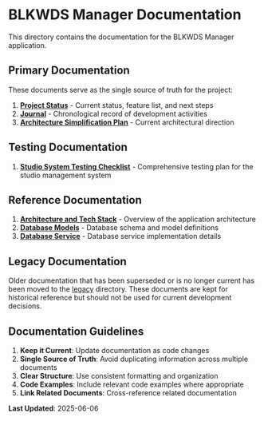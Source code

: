 # BLKWDS Manager Documentation

This directory contains the documentation for the BLKWDS Manager application.

## Primary Documentation

These documents serve as the single source of truth for the project:

1. **[Project Status](project_status.md)** - Current status, feature list, and next steps
2. **[Journal](Journal.md)** - Chronological record of development activities
3. **[Architecture Simplification Plan](architecture/simplification_plan.md)** - Current architectural direction

## Testing Documentation

1. **[Studio System Testing Checklist](testing/studio_system_checklist.md)** - Comprehensive testing plan for the studio management system

## Reference Documentation

1. **[Architecture and Tech Stack](architecture/architecture_and_tech_stack.md)** - Overview of the application architecture
2. **[Database Models](models/blkwds_db_models.md)** - Database schema and model definitions
3. **[Database Service](models/db_service.md)** - Database service implementation details

## Legacy Documentation

Older documentation that has been superseded or is no longer current has been moved to the [legacy](legacy/) directory. These documents are kept for historical reference but should not be used for current development decisions.

## Documentation Guidelines

1. **Keep it Current**: Update documentation as code changes
2. **Single Source of Truth**: Avoid duplicating information across multiple documents
3. **Clear Structure**: Use consistent formatting and organization
4. **Code Examples**: Include relevant code examples where appropriate
5. **Link Related Documents**: Cross-reference related documentation

**Last Updated**: 2025-06-06
